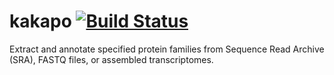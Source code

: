# kakapo [![Build Status](https://travis-ci.com/karolisr/kakapo.svg?branch=master)](https://travis-ci.com/karolisr/kakapo)
Extract and annotate specified protein families from Sequence Read Archive (SRA), FASTQ files, or assembled transcriptomes.
